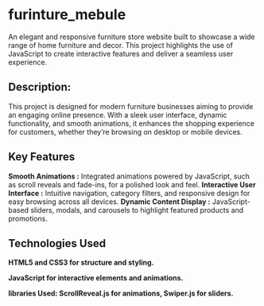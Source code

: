 # furinture_mebule
An elegant and responsive furniture store website built to showcase a wide range of home furniture and decor. This project highlights the use of JavaScript to create interactive features and deliver a seamless user experience.

## Description:

This project is designed for modern furniture businesses aiming to provide an engaging online presence. With a sleek user interface, dynamic functionality, and smooth animations, it enhances the shopping experience for customers, whether they’re browsing on desktop or mobile devices.

## Key Features

**Smooth Animations :** Integrated animations powered by JavaScript, such as scroll reveals and fade-ins, for a polished look and feel.
**Interactive User Interface :** Intuitive navigation, category filters, and responsive design for easy browsing across all devices.
**Dynamic Content Display :** JavaScript-based sliders, modals, and carousels to highlight featured products and promotions.

## Technologies Used

**HTML5 and CSS3 for structure and styling.**

**JavaScript for interactive elements and animations.**

**libraries Used: ScrollReveal.js for animations, Swiper.js for sliders.**
